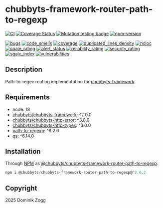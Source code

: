 # chubbyts-framework-router-path-to-regexp

[![CI](https://github.com/chubbyts/chubbyts-framework-router-path-to-regexp/workflows/CI/badge.svg?branch=master)](https://github.com/chubbyts/chubbyts-framework-router-path-to-regexp/actions?query=workflow%3ACI)
[![Coverage Status](https://coveralls.io/repos/github/chubbyts/chubbyts-framework-router-path-to-regexp/badge.svg?branch=master)](https://coveralls.io/github/chubbyts/chubbyts-framework-router-path-to-regexp?branch=master)
[![Mutation testing badge](https://img.shields.io/endpoint?style=flat&url=https%3A%2F%2Fbadge-api.stryker-mutator.io%2Fgithub.com%2Fchubbyts%2Fchubbyts-framework-router-path-to-regexp%2Fmaster)](https://dashboard.stryker-mutator.io/reports/github.com/chubbyts/chubbyts-framework-router-path-to-regexp/master)
[![npm-version](https://img.shields.io/npm/v/@chubbyts/chubbyts-framework-router-path-to-regexp.svg)](https://www.npmjs.com/package/@chubbyts/chubbyts-framework-router-path-to-regexp)

[![bugs](https://sonarcloud.io/api/project_badges/measure?project=chubbyts_chubbyts-framework-router-path-to-regexp&metric=bugs)](https://sonarcloud.io/dashboard?id=chubbyts_chubbyts-framework-router-path-to-regexp)
[![code_smells](https://sonarcloud.io/api/project_badges/measure?project=chubbyts_chubbyts-framework-router-path-to-regexp&metric=code_smells)](https://sonarcloud.io/dashboard?id=chubbyts_chubbyts-framework-router-path-to-regexp)
[![coverage](https://sonarcloud.io/api/project_badges/measure?project=chubbyts_chubbyts-framework-router-path-to-regexp&metric=coverage)](https://sonarcloud.io/dashboard?id=chubbyts_chubbyts-framework-router-path-to-regexp)
[![duplicated_lines_density](https://sonarcloud.io/api/project_badges/measure?project=chubbyts_chubbyts-framework-router-path-to-regexp&metric=duplicated_lines_density)](https://sonarcloud.io/dashboard?id=chubbyts_chubbyts-framework-router-path-to-regexp)
[![ncloc](https://sonarcloud.io/api/project_badges/measure?project=chubbyts_chubbyts-framework-router-path-to-regexp&metric=ncloc)](https://sonarcloud.io/dashboard?id=chubbyts_chubbyts-framework-router-path-to-regexp)
[![sqale_rating](https://sonarcloud.io/api/project_badges/measure?project=chubbyts_chubbyts-framework-router-path-to-regexp&metric=sqale_rating)](https://sonarcloud.io/dashboard?id=chubbyts_chubbyts-framework-router-path-to-regexp)
[![alert_status](https://sonarcloud.io/api/project_badges/measure?project=chubbyts_chubbyts-framework-router-path-to-regexp&metric=alert_status)](https://sonarcloud.io/dashboard?id=chubbyts_chubbyts-framework-router-path-to-regexp)
[![reliability_rating](https://sonarcloud.io/api/project_badges/measure?project=chubbyts_chubbyts-framework-router-path-to-regexp&metric=reliability_rating)](https://sonarcloud.io/dashboard?id=chubbyts_chubbyts-framework-router-path-to-regexp)
[![security_rating](https://sonarcloud.io/api/project_badges/measure?project=chubbyts_chubbyts-framework-router-path-to-regexp&metric=security_rating)](https://sonarcloud.io/dashboard?id=chubbyts_chubbyts-framework-router-path-to-regexp)
[![sqale_index](https://sonarcloud.io/api/project_badges/measure?project=chubbyts_chubbyts-framework-router-path-to-regexp&metric=sqale_index)](https://sonarcloud.io/dashboard?id=chubbyts_chubbyts-framework-router-path-to-regexp)
[![vulnerabilities](https://sonarcloud.io/api/project_badges/measure?project=chubbyts_chubbyts-framework-router-path-to-regexp&metric=vulnerabilities)](https://sonarcloud.io/dashboard?id=chubbyts_chubbyts-framework-router-path-to-regexp)

## Description

Path-to-regex routing implementation for [chubbyts-framework][2].

## Requirements

 * node: 18
 * [chubbyts/chubbyts-framework][2]: ^2.0.0
 * [chubbyts/chubbyts-http-error][3]: ^3.0.0
 * [chubbyts/chubbyts-http-types][4]: ^3.0.0
 * [path-to-regexp][5]: ^8.2.0
 * [qs][6]: ^6.14.0

## Installation

Through [NPM](https://www.npmjs.com) as [@chubbyts/chubbyts-framework-router-path-to-regexp][1].

```ts
npm i @chubbyts/chubbyts-framework-router-path-to-regexp@^2.0.2
```

## Copyright

2025 Dominik Zogg

[1]: https://www.npmjs.com/package/@chubbyts/chubbyts-framework-router-path-to-regexp
[2]: https://www.npmjs.com/package/@chubbyts/chubbyts-framework
[3]: https://www.npmjs.com/package/@chubbyts/chubbyts-http-error
[4]: https://www.npmjs.com/package/@chubbyts/chubbyts-http-types
[5]: https://www.npmjs.com/package/path-to-regexp
[6]: https://www.npmjs.com/package/qs
